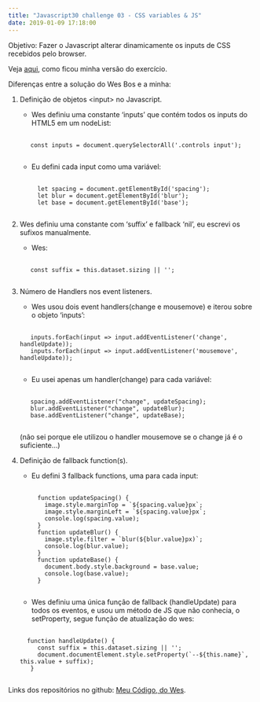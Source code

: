 ```yaml
---
title: "Javascript30 challenge 03 - CSS variables & JS"
date: 2019-01-09 17:18:00
---
```

Objetivo: Fazer o Javascript alterar dinamicamente os inputs de CSS recebidos pelo browser.

 Veja <a href="https://aponce911.github.io/javascript30/03-CSS-variables/index.html" target="_blank">aqui</a>, como ficou minha versão do exercício.


Diferenças entre a solução do Wes Bos e a minha:
1. Definição de objetos \<input> no Javascript.

    - Wes definiu uma constante ‘inputs’ que contém todos os inputs do HTML5 em um nodeList:

    <pre>
      <code>
      const inputs = document.querySelectorAll('.controls input');
      </code></pre>

    - Eu defini cada input como uma variável:

    <pre>
      <code>
        let spacing = document.getElementById('spacing');
        let blur = document.getElementById('blur');
        let base = document.getElementById('base');
      </code></pre>

1. Wes definiu uma constante com ‘suffix’ e fallback ‘nil’, eu escrevi os sufixos manualmente.

    - Wes:

    <pre>
      <code>
      const suffix = this.dataset.sizing || '';
    </code></pre>

1. Número de Handlers nos event listeners.

    - Wes usou dois event handlers(change e mousemove) e iterou sobre o objeto ‘inputs’:

    <pre>
      <code>
      inputs.forEach(input => input.addEventListener('change', handleUpdate));
      inputs.forEach(input => input.addEventListener('mousemove', handleUpdate));
    </code></pre>

    - Eu usei apenas um handler(change) para cada variável:

    <pre>
      <code>
      spacing.addEventListener("change", updateSpacing);
      blur.addEventListener("change", updateBlur);
      base.addEventListener("change", updateBase);
    </code></pre>

    (não sei porque ele utilizou o handler mousemove se o change já é o suficiente…)

1. Definição de fallback function(s).


    - Eu defini 3 fallback functions, uma para cada input:

    <pre>
      <code>
        function updateSpacing() {
          image.style.marginTop = `${spacing.value}px`;
          image.style.marginLeft = `${spacing.value}px`;
          console.log(spacing.value);
        }
        function updateBlur() {
          image.style.filter = `blur(${blur.value}px)`;
          console.log(blur.value);
        }
        function updateBase() {
          document.body.style.background = base.value;
          console.log(base.value);
        }
      </code></pre>

    - Wes definiu uma única função de fallback (handleUpdate) para todos os eventos, e usou um método de JS que não conhecia, o setProperty, segue função de atualização do wes:

    <pre>
      <code>
     function handleUpdate() {
        const suffix = this.dataset.sizing || '';
        document.documentElement.style.setProperty(`--${this.name}`, this.value + suffix);
      }
    </code></pre>


Links dos repositórios no github:
<a href="https://github.com/APonce911/javascript30/tree/master/03-CSS-variables" target="_blank"> Meu Código</a>,<a href="https://github.com/wesbos/JavaScript30/blob/master/03%20-%20CSS%20Variables/index-FINISHED.html"  target="_blank"> do Wes</a>.

